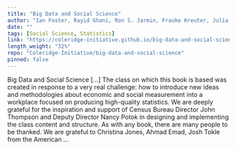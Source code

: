 ```yaml
---
title: "Big Data and Social Science"
author: "Ian Foster, Rayid Ghani, Ron S. Jarmin, Frauke Kreuter, Julia Lane"
date: ""
tags: [Social Science, Statistics]
link: "https://coleridge-initiative.github.io/big-data-and-social-science/"
length_weight: "32%"
repo: "Coleridge-Initiative/big-data-and-social-science"
pinned: false
---
```


Big Data and Social Science [...] The class on which this book is based was created in response to a very real challenge: how to introduce new ideas and methodologies about economic and social measurement into a workplace focused on producing high-quality statistics. We are deeply grateful for the inspiration and support of Census Bureau Director John Thompson and Deputy Director Nancy Potok in designing and implementing the class content and structure. As with any book, there are many people to be thanked. We are grateful to Christina Jones, Ahmad Emad, Josh Tokle from the American ...
